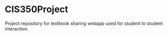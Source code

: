 # CIS350Project
Project repository for textbook sharing webapp used for student to student interaction. 
